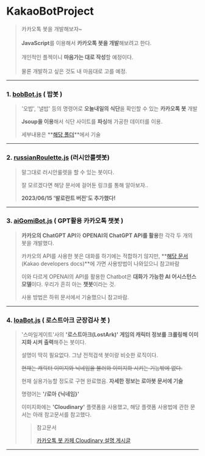 # KakaoBotProject
> 카카오톡 봇을 개발해보자~ 
<br><br>
**JavaScript**를 이용해서 **카카오톡 봇을 개발**해보려고 한다. <br><br> 
개인적인 플젝이니 **마음가는 대로 작성**할 예정이다. <br><br>
물론 개발하고 싶은 것도 내 마음대로 고를 예정.


---
### 1. [bobBot.js](https://github.com/Leejinuk123/KakaoBotProject/tree/main/%EC%8B%9D%EB%8B%A8%EB%B4%87) ( 밥봇 )
> '오밥', '낼밥' 등의 명령어로 **오늘내일의 식단**을 확인할 수 있는 **카카오톡 봇** 개발
>
> **Jsoup을 이용**해서 식단 사이트를 **파싱**해 가공한 데이터를 이용.
>
> 세부내용은 **[해당 폴더](https://github.com/Leejinuk123/KakaoBotProject/tree/main/%EC%8B%9D%EB%8B%A8%EB%B4%87)**에서 기술
---
### 2. [russianRoulette.js](https://github.com/Leejinuk123/KakaoBotProject/tree/main/%EB%9F%AC%EC%8B%9C%EC%95%88%EB%A3%B0%EB%A0%9B) (러시안룰렛봇)
> 말그대로 러시안룰렛을 할 수 있는 봇이다.
>
> 잘 모르겠다면 해당 문서에 걸어둔 링크를 통해 알아보자..
>
> **2023/06/15 '발로란트 버전'도 추가했다!**
---
### 3. [aiGomiBot.js](https://github.com/Leejinuk123/KakaoBotProject/tree/main/%EC%9D%B8%EA%B3%B5%EC%A7%80%EB%8A%A5%ED%99%9C%EC%9A%A9) ( GPT활용 카카오톡 챗봇 )
> **카카오의 ChatGPT API**와 **OPENAI의 ChatGPT API를 활용**한 각각 두 개의 봇을 개발했다.
>
> 카카오의 API를 사용한 봇은 대화를 하기에는 적합하기 않지만, **[해당 문서](https://developers.kakao.com/docs/latest/ko/kogpt/common)(Kakao developers docs)**에 가면 사용방법이 나와있으니 참고바람
>
> 이와 다르게 OPENAI의 API를 활용한 Chatbot은 **대화가 가능한 AI 어시스턴스 모델**이다. 우리가 흔히 아는 **챗봇**이라는 것.
>
> 사용 방법은 하위 문서에서 기술했으니 참고바람.
---
### 4. [loaBot.js](https://github.com/Leejinuk123/KakaoBotProject/tree/main/%EB%A1%9C%EC%95%84%EB%B4%87) ( 로스트아크 군장검사 봇 )
> '스마일게이트'사의 **'로스트아크(LostArk)' 게임의 캐릭터 정보를 크롤링해 이미지화 시켜 출력**해주는 봇이다.
> 
> 설명이 딱히 필요없다. 그냥 전적검색 봇이랑 비슷한 로직이다.
> 
> ~~현재는 캐릭터 이미지와 닉네임을 불러와 이미지화 시키는 기능밖에 없다.~~
>
> 현재 실용가능할 정도로 구현 완료했음. **자세한 정보는 로아봇 문서에 기술**
>
> 명령어는 **'/로아 {닉네임}'**
>
> 이미지화에는 **'Cloudinary'** 플랫폼을 사용했고, 해당 플랫폼 사용법에 관한 문서는 아래 참고문서를 참고했다.
> 
>> 참고문서
>> 
>> [카카오톡 봇 카페 Cloudinary 설명 게시글](https://cafe.naver.com/nameyee/36139)
---
